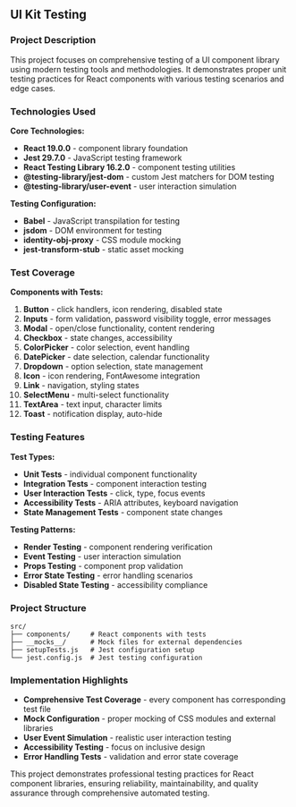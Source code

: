 ## UI Kit Testing

### Project Description
This project focuses on comprehensive testing of a UI component library using modern testing tools and methodologies. It demonstrates proper unit testing practices for React components with various testing scenarios and edge cases.

### Technologies Used

**Core Technologies:**
- **React 19.0.0** - component library foundation
- **Jest 29.7.0** - JavaScript testing framework
- **React Testing Library 16.2.0** - component testing utilities
- **@testing-library/jest-dom** - custom Jest matchers for DOM testing
- **@testing-library/user-event** - user interaction simulation

**Testing Configuration:**
- **Babel** - JavaScript transpilation for testing
- **jsdom** - DOM environment for testing
- **identity-obj-proxy** - CSS module mocking
- **jest-transform-stub** - static asset mocking

### Test Coverage

**Components with Tests:**
1. **Button** - click handlers, icon rendering, disabled state
2. **Inputs** - form validation, password visibility toggle, error messages
3. **Modal** - open/close functionality, content rendering
4. **Checkbox** - state changes, accessibility
5. **ColorPicker** - color selection, event handling
6. **DatePicker** - date selection, calendar functionality
7. **Dropdown** - option selection, state management
8. **Icon** - icon rendering, FontAwesome integration
9. **Link** - navigation, styling states
10. **SelectMenu** - multi-select functionality
11. **TextArea** - text input, character limits
12. **Toast** - notification display, auto-hide

### Testing Features

**Test Types:**
- **Unit Tests** - individual component functionality
- **Integration Tests** - component interaction testing
- **User Interaction Tests** - click, type, focus events
- **Accessibility Tests** - ARIA attributes, keyboard navigation
- **State Management Tests** - component state changes

**Testing Patterns:**
- **Render Testing** - component rendering verification
- **Event Testing** - user interaction simulation
- **Props Testing** - component prop validation
- **Error State Testing** - error handling scenarios
- **Disabled State Testing** - accessibility compliance

### Project Structure
```
src/
├── components/     # React components with tests
├── __mocks__/      # Mock files for external dependencies
├── setupTests.js   # Jest configuration setup
└── jest.config.js  # Jest testing configuration
```

### Implementation Highlights
- **Comprehensive Test Coverage** - every component has corresponding test file
- **Mock Configuration** - proper mocking of CSS modules and external libraries
- **User Event Simulation** - realistic user interaction testing
- **Accessibility Testing** - focus on inclusive design
- **Error Handling Tests** - validation and error state coverage

This project demonstrates professional testing practices for React component libraries, ensuring reliability, maintainability, and quality assurance through comprehensive automated testing.

